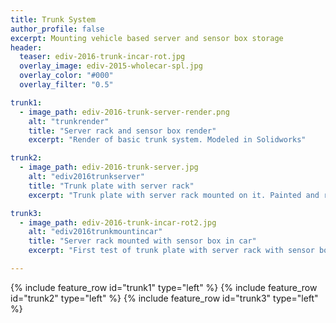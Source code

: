 ```yaml
---
title: Trunk System
author_profile: false
excerpt: Mounting vehicle based server and sensor box storage 
header:
  teaser: ediv-2016-trunk-incar-rot.jpg
  overlay_image: ediv-2015-wholecar-spl.jpg
  overlay_color: "#000"
  overlay_filter: "0.5"

trunk1:
  - image_path: ediv-2016-trunk-server-render.png
    alt: "trunkrender"
    title: "Server rack and sensor box render"
    excerpt: "Render of basic trunk system. Modeled in Solidworks"

trunk2:
  - image_path: ediv-2016-trunk-server.jpg
    alt: "ediv2016trunkserver"
    title: "Trunk plate with server rack"
    excerpt: "Trunk plate with server rack mounted on it. Painted and ready to be dropped into the car"

trunk3:
  - image_path: ediv-2016-trunk-incar-rot2.jpg
    alt: "ediv2016trunkmountincar"
    title: "Server rack mounted with sensor box in car"
    excerpt: "First test of trunk plate with server rack with sensor box mounted in the car"

---
```


{% include feature_row id="trunk1" type="left" %}
{% include feature_row id="trunk2" type="left" %}
{% include feature_row id="trunk3" type="left" %}
	
